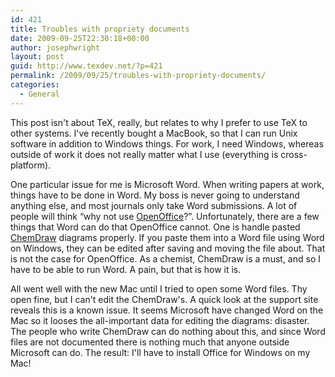 ```yaml
---
id: 421
title: Troubles with propriety documents
date: 2009-09-25T22:30:18+00:00
author: josephwright
layout: post
guid: http://www.texdev.net/?p=421
permalink: /2009/09/25/troubles-with-propriety-documents/
categories:
  - General
---
```

This post isn't about TeX, really, but relates to why I prefer to use TeX to other systems. I've recently bought a MacBook, so that I can run Unix software in addition to Windows things. For work, I need Windows, whereas outside of work it does not really matter what I use (everything is cross-platform).

One particular issue for me is Microsoft Word. When writing papers at work, things have to be done in Word. My boss is never going to understand anything else, and most journals only take Word submissions. A lot of people will think “why not use [OpenOffice](http://www.openoffice.org)?”. Unfortunately, there are a few things that Word can do that OpenOffice cannot. One is handle pasted [ChemDraw](http://www.cambridgesoft.com/) diagrams properly. If you paste them into a Word file using Word on Windows, they can be edited after saving and moving the file about. That is not the case for OpenOffice. As a chemist, ChemDraw is a must, and so I have to be able to run Word. A pain, but that is how it is.

All went well with the new Mac until I tried to open some Word files. Thy open fine, but I can't edit the ChemDraw's. A quick look at the support site reveals this is a known issue. It seems Microsoft have changed Word on the Mac so it looses the all-important data for editing the diagrams: disaster. The people who write ChemDraw can do nothing about this, and since Word files are not documented there is nothing much that anyone outside Microsoft can do. The result: I'll have to install Office for Windows on my Mac!
